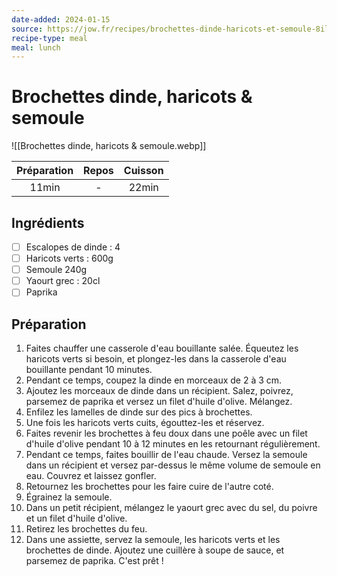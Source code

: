 ```yaml
---
date-added: 2024-01-15
source: https://jow.fr/recipes/brochettes-dinde-haricots-et-semoule-8il409afg3eokpaf0p5b
recipe-type: meal
meal: lunch
---
```


# Brochettes dinde, haricots & semoule

![[Brochettes dinde, haricots & semoule.webp]]

| Préparation | Repos | Cuisson |
|:-----------:|:-----:|:-------:|
|    11min    |   -   |  22min  |

## Ingrédients

- [ ] Escalopes de dinde : 4
- [ ] Haricots verts : 600g
- [ ] Semoule 240g
- [ ] Yaourt grec : 20cl
- [ ] Paprika

## Préparation

1. Faites chauffer une casserole d'eau bouillante salée. Équeutez les haricots verts si besoin, et plongez-les dans la casserole d'eau bouillante pendant 10 minutes.
2. Pendant ce temps, coupez la dinde en morceaux de 2 à 3 cm.
3. Ajoutez les morceaux de dinde dans un récipient. Salez, poivrez, parsemez de paprika et versez un filet d'huile d'olive. Mélangez.
4. Enfilez les lamelles de dinde sur des pics à brochettes.
5. Une fois les haricots verts cuits, égouttez-les et réservez.
6. Faites revenir les brochettes à feu doux dans une poêle avec un filet d'huile d'olive pendant 10 à 12 minutes en les retournant régulièrement.
7. Pendant ce temps, faites bouillir de l'eau chaude. Versez la semoule dans un récipient et versez par-dessus le même volume de semoule en eau. Couvrez et laissez gonfler.
8. Retournez les brochettes pour les faire cuire de l'autre coté.
9. Égrainez la semoule.
10. Dans un petit récipient, mélangez le yaourt grec avec du sel, du poivre et un filet d'huile d'olive.
11. Retirez les brochettes du feu.
12. Dans une assiette, servez la semoule, les haricots verts et les brochettes de dinde. Ajoutez une cuillère à soupe de sauce, et parsemez de paprika. C'est prêt !
